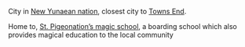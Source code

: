 City in [New Yunaean nation](../../Factions/New%20Yunaean%20nation.md), closest city to [Towns End](Locations/Yuna%20Highlands/Towns%20End.md).

Home to, [St. Pigeonation’s magic school](Factions/St.%20Pigeonation’s%20magic%20school.md), a boarding school which also provides magical education to the local community 